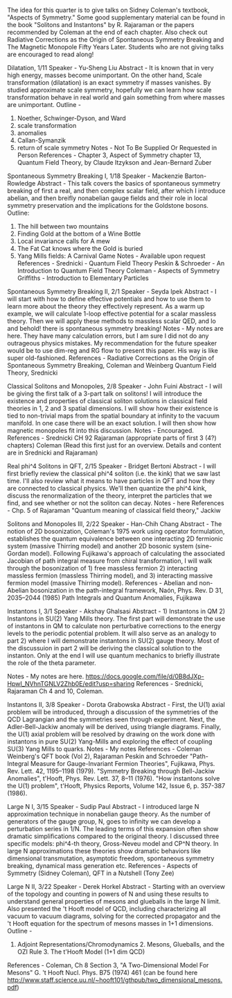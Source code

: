 The idea for this quarter is to give talks on Sidney Coleman's textbook, "Aspects of Symmetry." Some good supplementary material can be found in the book "Solitons and Instantons" by R. Rajaraman or the papers recommended by Coleman at the end of each chapter. Also check out Radiative Corrections as the Origin of Spontaneous Symmetry Breaking and The Magnetic Monopole Fifty Years Later. Students who are not giving talks are encouraged to read along!


Dilatation, 1/11
Speaker - Yu-Sheng Liu
Abstract -
It is known that in very high energy, masses become unimportant. On the other hand, Scale transformation (dilatation) is an exact symmetry if masses vanishes. By studied approximate scale symmetry, hopefully we can learn how scale transformation behave in real world and gain something from where masses are unimportant.
Outline -
1. Noether, Schwinger-Dyson, and Ward
2. scale transformation
3. anomalies
4. Callan-Symanzik
5. return of scale symmetry
Notes - Not To Be Supplied Or Requested in Person
References -
Chapter 3, Aspect of Symmetry
chapter 13, Quantum Field Theory, by Claude Itzykson and Jean-Bernard Zuber

Spontaneous Symmetry Breaking I, 1/18
Speaker - Mackenzie Barton-Rowledge
Abstract - This talk covers the basics of spontaneous symmetry breaking of first a real, and then complex scalar field, after which I introduce abelian, and then breifly nonabelian gauge fields and their role in local symmetry preservation and the implications for the Goldstone bosons. Outline:
1. The hill between two mountains
2. Finding Gold at the bottom of a Wine Bottle
3. Local invariance calls for A mew
4. The Fat Cat knows where the Gold is buried
5. Yang Mills fields: A Carnival Game
Notes - Available upon request
References -
Srednicki - Quantum Field Theory
Peskin & Schroeder - An Introduction to Quantum Field Theory
Coleman - Aspects of Symmetry
Griffiths - Introduction to Elementary Particles

Spontaneous Symmetry Breaking II, 2/1
Speaker - Seyda Ipek
Abstract - I will start with how to define effective potentials and how to use them to learn more about the theory they effectively represent. As a warm up example, we will calculate 1-loop effective potential for a scalar massless theory. Then we will apply these methods to massless scalar QED, and lo and behold! there is spontaneous symmetry breaking!
Notes - My notes are here. They have many calculation errors, but I am sure I did not do any outrageous physics mistakes. My recommendation for the future speaker would be to use dim-reg and RG flow to present this paper. His way is like super old-fashioned.
References -
Radiative Corrections as the Origin of Spontaneous Symmetry Breaking, Coleman and Weinberg
Quantum Field Theory, Srednicki

Classical Solitons and Monopoles, 2/8
Speaker - John Fuini
Abstract - I will be giving the first talk of a 3-part talk on solitons! I will introduce the existence and properties of classical soliton solutions in classical field theories in 1, 2 and 3 spatial dimensions. I will show how their existence is tied to non-trivial maps from the spatial boundary at infinity to the vacuum manifold. In one case there will be an exact solution. I will then show how magnetic monopoles fit into this discussion.
Notes - Encouraged.
References -
Srednicki CH 92
Rajaraman (appropriate parts of first 3 (4?) chapters)
Coleman (Read this first just for an overview. Details and content are in Srednicki and Rajaraman)

Real phi^4 Solitons in QFT, 2/15
Speaker - Bridget Bertoni
Abstract - I will first briefly review the classical phi^4 soliton (i.e. the kink) that we saw last time. I'll also review what it means to have particles in QFT and how they are connected to classical physics. We'll then quantize the phi^4 kink, discuss the renormalization of the theory, interpret the particles that we find, and see whether or not the soliton can decay.
Notes - here
References -
Chp. 5 of Rajaraman
"Quantum meaning of classical field theory," Jackiw

Solitons and Monopoles III, 2/22
Speaker - Han-Chih Chang
Abstract - The notion of 2D bosonization, Coleman's 1975 work using operator formulation, establishes the quantum equivalence between one interacting 2D fermionic system (massive Thirring model) and another 2D bosonic system (sine-Gordan model). Following Fujikawa's approach of calculating the associated Jacobian of path integral measure from chiral transformation, I will walk through the bosonization of 1) free massless fermion 2) interacting massless fermion (massless Thirring model), and 3) interacting massive fermion model (massive Thirring model).
References -
Abelian and non-Abelian bosonization in the path-integral framework, Naón, Phys. Rev. D 31, 2035–2044 (1985)
Path Integrals and Quantum Anomalies, Fujikawa

Instantons I, 3/1
Speaker - Akshay Ghalsasi
Abstract - 1) Instantons in QM 2) Instantons in SU(2) Yang Mills theory.
The first part will demonstrate the use of instantons in QM to calculate non perturbative corrections to the energy levels to the periodic potential problem. It will also serve as an analogy to part 2) where I will demonstrate instantons in SU(2) gauge theory. Most of the discussuion in part 2 will be deriving the classical solution to the instanton. Only at the end I will use quantum mechanics to briefly illustrate the role of the theta parameter.

Notes - My notes are here. https://docs.google.com/file/d/0B8dJXp-HpwI_NVhnTGNLV2Zhb0E/edit?usp=sharing
References - Srednicki, Rajaraman Ch 4 and 10, Coleman.

Instantons II, 3/8
Speaker - Dorota Grabowska
Abstract - First, the U(1) axial problem will be introduced, through a discussion of the symmetries of the QCD Lagrangian and the symmetries seen through experiment. Next, the Adler-Bell-Jackiw anomaly will be derived, using triangle diagrams. Finally, the U(1) axial problem will be resolved by drawing on the work done with instantons in pure SU(2) Yang-Mills and exploring the effect of coupling SU(3) Yang Mills to quarks.
Notes - My notes
References -
Coleman
Weinberg's QFT book (Vol 2), Rajaraman
Peskin and Schroeder
"Path-Integral Measure for Gauge-Invariant Fermion Theories", Fujikawa, Phys. Rev. Lett. 42, 1195–1198 (1979).
"Symmetry Breaking through Bell-Jackiw Anomalies", t'Hooft, Phys. Rev. Lett. 37, 8–11 (1976).
"How instantons solve the U(1) problem", t'Hooft, Physics Reports, Volume 142, Issue 6, p. 357-387 (1986).

Large N I, 3/15
Speaker - Sudip Paul
Abstract - I introduced large N approximation technique in nonabelian gauge theory. As the number of generators of the gauge group, N, goes to infinity we can develop a perturbation series in 1/N. The leading terms of this expansion often show dramatic simplifications compared to the original theory. I discussed three specific models: phi^4-th theory, Gross-Neveu model and CP^N theory. In large N approximations these theories show dramatic behaviors like dimensional transmutation, asymptotic freedom, spontaneous symmetry breaking, dynamical mass generation etc.
References - Aspects of Symmetry (Sidney Coleman), QFT in a Nutshell (Tony Zee)

Large N II, 3/22
Speaker - Derek Horkel
Abstract - Starting with an overview of the topology and counting in powers of N and using these results to understand general properties of mesons and glueballs in the large N limit. Also presented the 't Hooft model of QCD, including characterizing all vacuum to vacuum diagrams, solving for the corrected propagator and the 't Hooft equation for the spectrum of mesons masses in 1+1 dimensions.
Outline -
1. Adjoint Representations/Chromodynamics 2. Mesons, Glueballs, and the OZI Rule 3. The t'Hooft Model (1+1 dim QCD)

References - Coleman, Ch 8 Section 3, "A Two-Dimensional Model For Mesons" G. 't Hooft Nucl. Phys. B75 (1974) 461 (can be found here http://www.staff.science.uu.nl/~hooft101/gthpub/two_dimensional_mesons.pdf)
